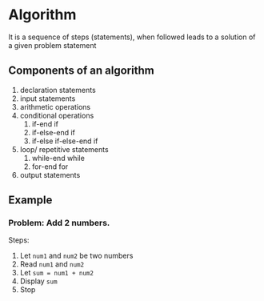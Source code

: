 # Algorithm

It is a sequence of steps (statements), when followed leads to a solution of a given problem statement

## Components of an algorithm
1. declaration statements
1. input statements
1. arithmetic operations
1. conditional operations
    1. if-end if
    1. if-else-end if
    1. if-else if-else-end if
1. loop/ repetitive statements
    1. while-end while
    1. for-end for
1. output statements


## Example

### Problem: **Add 2 numbers.**
Steps:
1. Let `num1` and `num2` be two numbers
1. Read `num1` and `num2`
1. Let `sum = num1 + num2`
1. Display `sum`
1. Stop

